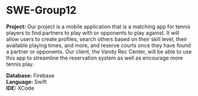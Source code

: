 # SWE-Group12

**Project:**
Our project is a mobile application that is a matching app for tennis players to find partners to play with or opponents to play against. It will allow users to create profiles, search others based on their skill level, their available playing times, and more, and reserve courts once they have found a partner or opponents. Our client, the Vandy Rec Center, will be able to use this app to streamline the reservation system as well as encourage more tennis play. 

**Database:** Firebase   
**Language:** Swift  
**IDE:** XCode  
